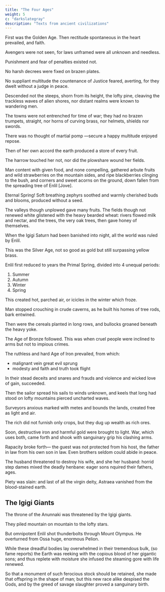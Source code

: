 ```yaml
---
title: "The Four Ages"
weight: 5
c: "darkslategray"
description: "Texts from ancient civilizations"
---
```



First was the Golden Age. Then rectitude spontaneous in the heart prevailed, and faith.

Avengers were not seen, for laws unframed were all unknown and needless. 

Punishment and fear of penalties existed not.

No harsh decrees were fixed on brazen plates.

No suppliant multitude the countenance of Justice feared, averting, for they dwelt without a judge in peace. 

Descended not the steeps, shorn from its height, the lofty pine, cleaving the trackless waves of alien shores, nor distant realms were known to wandering men.

The towns were not entrenched for time of war; they had no brazen trumpets, straight, nor horns of curving brass, nor helmets, shields nor swords.

There was no thought of martial pomp —secure a happy multitude enjoyed repose.

Then of her own accord the earth produced a store of every fruit. 

The harrow touched her not, nor did the plowshare wound her fields. 

Man content with given food, and none compelling, gathered arbute fruits and wild strawberries on the mountain sides, and ripe blackberries clinging to the bush, and corners and sweet acorns on the ground, down fallen from the spreading tree of Enlil [Jove]. 

Eternal Spring! Soft breathing zephyrs soothed and warmly cherished buds and blooms, produced without a seed.

The valleys though unplowed gave many fruits. The fields though not renewed white glistened with the heavy bearded wheat:
rivers flowed milk and nectar, and the trees, the very oak trees, then gave honey of themselves.

When the Igigi Saturn had been banished into night, all the world was ruled by Enlil. 

This was the Silver Age, not so good as gold but still surpassing yellow brass.

Enlil first reduced to years the Primal Spring, divided into 4 unequal periods:

1. Summer
2. Autumn
3. Winter
4. Spring

This created hot, parched air, or icicles in the winter which froze.

Man stopped crouching in crude caverns, as he built his homes of tree rods, bark entwined.

Then were the cereals planted in long rows, and bullocks groaned beneath the heavy yoke.

The Age of Bronze followed. This was when cruel people were inclined to arms but not to impious crimes. 

The ruthless and hard Age of Iron prevailed, from which:
- malignant vein great evil sprung
- modesty and faith and truth took flight

In their stead deceits and snares and frauds and violence and wicked love of gain, succeeded.

Then the sailor spread his sails to winds unknown, and keels that long had stood on lofty mountains pierced uncharted waves.

Surveyors anxious marked with metes and bounds the lands, created free as light and air.

The rich did not furnish only crops, but they dug up wealth as rich ores. 

Soon, destructive iron and harmful gold were brought to light. War, which uses both, came forth and shook with sanguinary grip
his clashing arms. 

<!-- and give due nourishment by right required,—
they penetrated to the bowels of earth
and dug , bad cause of all our ills,—
rich ores which long ago the earth had hid
and deep removed to gloomy Stygian caves: -->

Rapacity broke forth— the guest was not protected from his host, the father in law from his own son in law. Even brothers seldom could abide in peace.

The husband threatened to destroy his wife, and she her husband: horrid step dames mixed the deadly henbane: eager sons  nquired their fathers, ages. 

Piety was slain: and last of all the virgin deity, Astraea vanished from the blood-stained earth.


## The Igigi Giants


<!-- And lest ethereal heights should long remain less troubled than the earth,  -->

The throne of the Anunnaki was threatened by the Igigi giants.

They piled mountain on mountain to the lofty stars.

But omnipotent Enlil shot thunderbolts through Mount Olympus. He overturned from Ossa huge, enormous Pelion.

While these dreadful bodies lay overwhelmed in their tremendous bulk, (so fame reports) the Earth was reeking with the copious blood of her gigantic sons; and thus replete with moisture she infused the steaming gore with life renewed. 

So that a monument of such ferocious stock should be retained, she made that offspring in the shape of man; but this new race alike despised the Gods, and by the greed of savage slaughter proved a sanguinary birth.


